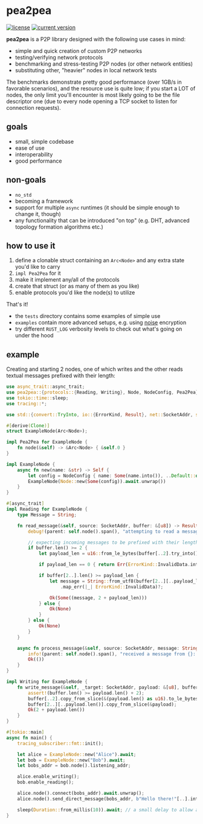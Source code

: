 # pea2pea
[![license](https://img.shields.io/badge/license-CC0-blue.svg)](https://creativecommons.org/publicdomain/zero/1.0/)
[![current version](https://img.shields.io/crates/v/pea2pea.svg)](https://crates.io/crates/pea2pea)

**pea2pea** is a P2P library designed with the following use cases in mind:
- simple and quick creation of custom P2P networks
- testing/verifying network protocols
- benchmarking and stress-testing P2P nodes (or other network entities)
- substituting other, "heavier" nodes in local network tests

The benchmarks demonstrate pretty good performance (over 1GB/s in favorable scenarios), and the resource use is quite
low; if you start a LOT of nodes, the only limit you'll encounter is most likely going to be the file descriptor one
(due to every node opening a TCP socket to listen for connection requests).

## goals
- small, simple codebase
- ease of use
- interoperability
- good performance

## non-goals
- `no_std`
- becoming a framework
- support for multiple `async` runtimes (it should be simple enough to change it, though)
- any functionality that can be introduced "on top" (e.g. DHT, advanced topology formation algorithms etc.)

## how to use it
1. define a clonable struct containing an `Arc<Node>` and any extra state you'd like to carry
2. `impl Pea2Pea` for it
3. make it implement any/all of the protocols
4. create that struct (or as many of them as you like)
5. enable protocols you'd like the node(s) to utilize

That's it!

- the `tests` directory contains some examples of simple use
- `examples` contain more advanced setups, e.g. using [noise](https://noiseprotocol.org/noise.html) encryption
- try different `RUST_LOG` verbosity levels to check out what's going on under the hood

## example

Creating and starting 2 nodes, one of which writes and the other reads textual messages prefixed with their length:

```rust
use async_trait::async_trait;
use pea2pea::{protocols::{Reading, Writing}, Node, NodeConfig, Pea2Pea};
use tokio::time::sleep;
use tracing::*;

use std::{convert::TryInto, io::{ErrorKind, Result}, net::SocketAddr, sync::Arc, time::Duration};

#[derive(Clone)]
struct ExampleNode(Arc<Node>);

impl Pea2Pea for ExampleNode {
    fn node(&self) -> &Arc<Node> { &self.0 }
}

impl ExampleNode {
    async fn new(name: &str) -> Self {
        let config = NodeConfig { name: Some(name.into()), ..Default::default() };
        ExampleNode(Node::new(Some(config)).await.unwrap())
    }
}

#[async_trait]
impl Reading for ExampleNode {
    type Message = String;

    fn read_message(&self, source: SocketAddr, buffer: &[u8]) -> Result<Option<(String, usize)>> {
        debug!(parent: self.node().span(), "attempting to read a message from {}", source);

        // expecting incoming messages to be prefixed with their length encoded as a LE u16
        if buffer.len() >= 2 {
            let payload_len = u16::from_le_bytes(buffer[..2].try_into().unwrap()) as usize;

            if payload_len == 0 { return Err(ErrorKind::InvalidData.into()); }

            if buffer[2..].len() >= payload_len {
                let message = String::from_utf8(buffer[2..][..payload_len].to_vec())
                    .map_err(|_| ErrorKind::InvalidData)?;

                Ok(Some((message, 2 + payload_len)))
            } else {
                Ok(None)
            }
        } else {
            Ok(None)
        }
    }

    async fn process_message(&self, source: SocketAddr, message: String) -> Result<()> {
        info!(parent: self.node().span(), "received a message from {}: {}", source, message);
        Ok(())
    }
}

impl Writing for ExampleNode {
    fn write_message(&self, _target: SocketAddr, payload: &[u8], buffer: &mut [u8]) -> Result<usize> {
        assert!(buffer.len() >= payload.len() + 2);
        buffer[..2].copy_from_slice(&(payload.len() as u16).to_le_bytes());
        buffer[2..][..payload.len()].copy_from_slice(&payload);
        Ok(2 + payload.len())
    }
}

#[tokio::main]
async fn main() {
    tracing_subscriber::fmt::init();

    let alice = ExampleNode::new("Alice").await;
    let bob = ExampleNode::new("Bob").await;
    let bobs_addr = bob.node().listening_addr;

    alice.enable_writing();
    bob.enable_reading();

    alice.node().connect(bobs_addr).await.unwrap();
    alice.node().send_direct_message(bobs_addr, b"Hello there!"[..].into()).await.unwrap();

    sleep(Duration::from_millis(10)).await; // a small delay to allow all the logs to be displayed
}
```
